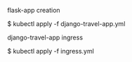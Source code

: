 flask-app creation

$ kubectl apply -f django-travel-app.yml

django-travel-app ingress

$ kubectl apply -f ingress.yml
